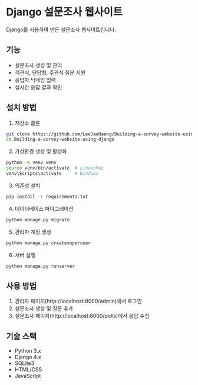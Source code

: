 # Django 설문조사 웹사이트

Django를 사용하여 만든 설문조사 웹사이트입니다.

## 기능
- 설문조사 생성 및 관리
- 객관식, 단답형, 주관식 질문 지원
- 응답자 닉네임 입력
- 실시간 응답 결과 확인

## 설치 방법
1. 저장소 클론
```bash
git clone https://github.com/LeeJaeHaeng/Building-a-survey-website-using-django.git
cd Building-a-survey-website-using-django
```

2. 가상환경 생성 및 활성화
```bash
python -m venv venv
source venv/bin/activate  # Linux/Mac
venv\Scripts\activate     # Windows
```

3. 의존성 설치
```bash
pip install -r requirements.txt
```

4. 데이터베이스 마이그레이션
```bash
python manage.py migrate
```

5. 관리자 계정 생성
```bash
python manage.py createsuperuser
```

6. 서버 실행
```bash
python manage.py runserver
```

## 사용 방법
1. 관리자 페이지(http://localhost:8000/admin)에서 로그인
2. 설문조사 생성 및 질문 추가
3. 설문조사 페이지(http://localhost:8000/polls)에서 응답 수집

## 기술 스택
- Python 3.x
- Django 4.x
- SQLite3
- HTML/CSS
- JavaScript 